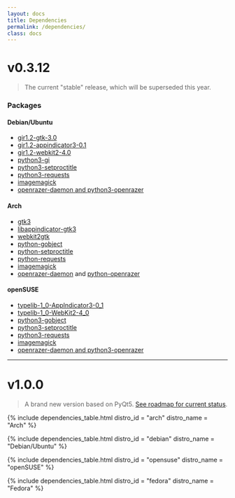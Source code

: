 ```yaml
---
layout: docs
title: Dependencies
permalink: /dependencies/
class: docs
---
```


# v0.3.12

> The current "stable" release, which will be superseded this year.

### Packages

#### Debian/Ubuntu

* [gir1.2-gtk-3.0](https://packages.debian.org/sid/gir1.2-gtk-3.0)
* [gir1.2-appindicator3-0.1](https://packages.debian.org/sid/gir1.2-appindicator3-0.1)
* [gir1.2-webkit2-4.0](https://packages.debian.org/sid/gir1.2-webkit2-4.0)
* [python3-gi](https://packages.debian.org/sid/python3-gi)
* [python3-setproctitle](https://packages.debian.org/sid/python3-setproctitle)
* [python3-requests](https://packages.debian.org/sid/python3-requests)
* [imagemagick](https://packages.debian.org/sid/imagemagick)
* [openrazer-daemon and python3-openrazer](https://launchpad.net/~openrazer/+archive/ubuntu/stable)

#### Arch

* [gtk3](https://www.archlinux.org/packages/extra/x86_64/gtk3/)
* [libappindicator-gtk3](https://www.archlinux.org/packages/community/x86_64/libappindicator-gtk3/)
* [webkit2gtk](https://www.archlinux.org/packages/extra/x86_64/webkit2gtk/)
* [python-gobject](https://www.archlinux.org/packages/extra/x86_64/python-gobject/)
* [python-setproctitle](https://www.archlinux.org/packages/community/x86_64/python-setproctitle/)
* [python-requests](https://www.archlinux.org/packages/extra/any/python-requests/)
* [imagemagick](https://www.archlinux.org/packages/extra/x86_64/imagemagick/)
* [openrazer-daemon](https://aur.archlinux.org/packages/openrazer-daemon/) and [python-openrazer](https://aur.archlinux.org/packages/python-openrazer/)

#### openSUSE

* [typelib-1_0-AppIndicator3-0_1](https://software.opensuse.org/package/typelib-1_0-AppIndicator3-0_1)
* [typelib-1_0-WebKit2-4_0](https://software.opensuse.org/package/typelib-1_0-WebKit2-4_0)
* [python3-gobject](https://software.opensuse.org/package/python3-gobject)
* [python3-setproctitle](https://software.opensuse.org/package/python3-setproctitle)
* [python3-requests](https://software.opensuse.org/package/python3-requests)
* [imagemagick](https://software.opensuse.org/package/ImageMagick)
* [openrazer-daemon and python3-openrazer](https://build.opensuse.org/package/show/hardware:razer/openrazer)

---

# v1.0.0

> A brand new version based on PyQt5.
> [See roadmap for current status](/roadmap/).

{% include dependencies_table.html
    distro_id = "arch"
    distro_name = "Arch"
%}

{% include dependencies_table.html
    distro_id = "debian"
    distro_name = "Debian/Ubuntu"
%}

{% include dependencies_table.html
    distro_id = "opensuse"
    distro_name = "openSUSE"
%}

{% include dependencies_table.html
    distro_id = "fedora"
    distro_name = "Fedora"
%}
